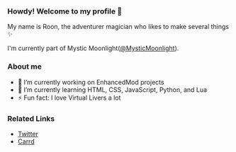 ### Howdy! Welcome to my profile 👋
My name is Roon, the adventurer magician who likes to make several things ✨

I'm currently part of Mystic Moonlight([@MysticMoonlight](https://github.com/MysticMoonlight)).

### About me
- 🔭 I’m currently working on EnhancedMod projects
- 🌱 I’m currently learning HTML, CSS, JavaScript, Python, and Lua
- ⚡ Fun fact: I love Virtual Livers a lot

### Related Links
- [Twitter](https://twitter.com/Roon_Moonlight)
- [Carrd](https://roonmoonlight.carrd.co)
<!--
**RoonMoonlight/RoonMoonlight** is a ✨ _special_ ✨ repository because its `README.md` (this file) appears on your GitHub profile.

Here are some ideas to get you started:

- 🔭 I’m currently working on ...
- 🌱 I’m currently learning ...
- 👯 I’m looking to collaborate on ...
- 🤔 I’m looking for help with ...
- 💬 Ask me about ...
- 📫 How to reach me: ...
- 😄 Pronouns: ...
- ⚡ Fun fact: ...
-->
